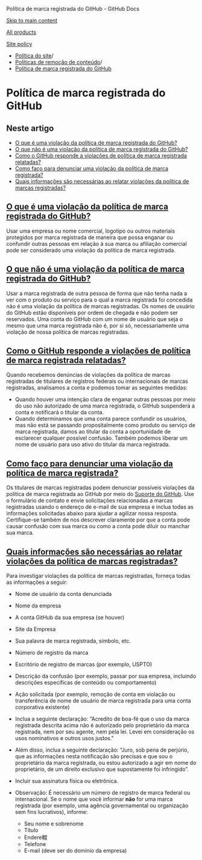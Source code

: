 Política de marca registrada do GitHub - GitHub Docs

[Skip to main content](#main-content)

[All products](/pt)

[Site policy](/site-policy)

* [Política do site](/pt/site-policy)/
* [Políticas de remoção de conteúdo](/pt/site-policy/content-removal-policies)/
* [Política de marca registrada do GitHub](/pt/site-policy/content-removal-policies/github-trademark-policy)

Política de marca registrada do GitHub
==========

Neste artigo
----------

* [O que é uma violação da política de marca registrada do GitHub?](#what-is-a-github-trademark-policy-violation)
* [O que não é uma violação da política de marca registrada do GitHub?](#what-is-not-a-github-trademark-policy-violation)
* [Como o GitHub responde a violações de política de marca registrada relatadas?](#how-does-github-respond-to-reported-trademark-policy-violations)
* [Como faço para denunciar uma violação da política de marca registrada?](#how-do-i-report-a-trademark-policy-violation)
* [Quais informações são necessárias ao relatar violações da política de marcas registradas?](#what-information-is-required-when-reporting-trademark-policy-violations)

[O que é uma violação da política de marca registrada do GitHub?](#what-is-a-github-trademark-policy-violation)
----------

Usar uma empresa ou nome comercial, logotipo ou outros materiais protegidos por marca registrada de maneira que possa enganar ou confundir outras pessoas em relação à sua marca ou afiliação comercial pode ser considerado uma violação da política de marca registrada.

[O que não é uma violação da política de marca registrada do GitHub?](#what-is-not-a-github-trademark-policy-violation)
----------

Usar a marca registrada de outra pessoa de forma que não tenha nada a ver com o produto ou serviço para o qual a marca registrada foi concedida não é uma violação da política de marcas registradas. Os nomes de usuário do GitHub estão disponíveis por ordem de chegada e não podem ser reservados. Uma conta do GitHub com um nome de usuário que seja o mesmo que uma marca registrada não é, por si só, necessariamente uma violação de nossa política de marcas registradas.

[Como o GitHub responde a violações de política de marca registrada relatadas?](#how-does-github-respond-to-reported-trademark-policy-violations)
----------

Quando recebemos denúncias de violações da política de marcas registradas de titulares de registros federais ou internacionais de marcas registradas, analisamos a conta e podemos tomar as seguintes medidas:

* Quando houver uma intenção clara de enganar outras pessoas por meio do uso não autorizado de uma marca registrada, o GitHub suspenderá a conta e notificará o titular da conta.
* Quando determinamos que uma conta parece confundir os usuários, mas não está se passando propositalmente como produto ou serviço de marca registrada, damos ao titular da conta a oportunidade de esclarecer qualquer possível confusão. Também podemos liberar um nome de usuário para uso ativo do titular da marca registrada.

[Como faço para denunciar uma violação da política de marca registrada?](#how-do-i-report-a-trademark-policy-violation)
----------

Os titulares de marcas registradas podem denunciar possíveis violações da política de marca registrada ao GitHub por meio do [Suporte do GitHub](https://support.github.com/). Use o formulário de contato e envie solicitações relacionadas a marcas registradas usando o endereço de e-mail de sua empresa e inclua todas as informações solicitadas abaixo para ajudar a agilizar nossa resposta. Certifique-se também de nos descrever claramente por que a conta pode causar confusão com sua marca ou como a conta pode diluir ou manchar sua marca.

[Quais informações são necessárias ao relatar violações da política de marcas registradas?](#what-information-is-required-when-reporting-trademark-policy-violations)
----------

Para investigar violações da política de marcas registradas, forneça todas as informações a seguir:

* Nome de usuário da conta denunciada

* Nome da empresa

* A conta GitHub da sua empresa (se houver)

* Site da Empresa

* Sua palavra de marca registrada, símbolo, etc.

* Número de registro da marca

* Escritório de registro de marcas (por exemplo, USPTO)

* Descrição da confusão (por exemplo, passar por sua empresa, incluindo descrições específicas de conteúdo ou comportamento)

* Ação solicitada (por exemplo, remoção de conta em violação ou transferência de nome de usuário de marca registrada para uma conta corporativa existente)

* Inclua a seguinte declaração: “Acredito de boa-fé que o uso da marca registrada descrita acima não é autorizado pelo proprietário da marca registrada, nem por seu agente, nem pela lei. Levei em consideração os usos nominativos e outros usos justos."

* Além disso, inclua a seguinte declaração: “Juro, sob pena de perjúrio, que as informações nesta notificação são precisas e que sou o proprietário da marca registrada, ou estou autorizado a agir em nome do proprietário, de um direito exclusivo que supostamente foi infringido”.

* Incluir sua assinatura física ou eletrônica.

* Observação: É necessário um número de registro de marca federal ou internacional. Se o nome que você informar **não** for uma marca registrada (por exemplo, uma agência governamental ou organização sem fins lucrativos), informe:

  * Seu nome e sobrenome
  * Título
  * Endere輟
  * Telefone
  * E-mail (deve ser do domínio da empresa)
